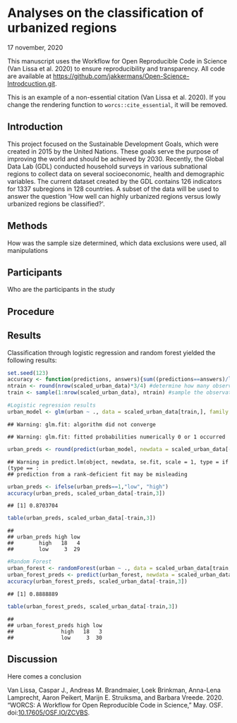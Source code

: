 Analyses on the classification of urbanized regions
================
17 november, 2020

This manuscript uses the Workflow for Open Reproducible Code in Science (Van Lissa et al. 2020) to ensure reproducibility and transparency. All code <!--and data--> are available at <https://github.com/jakkermans/Open-Science-Introdcuction.git>.

This is an example of a non-essential citation (Van Lissa et al. 2020). If you change the rendering function to `worcs::cite_essential`, it will be removed.

## Introduction

This project focused on the Sustainable Development Goals, which were created in 2015 by the United Nations. These goals serve the purpose of improving the world and should be achieved by 2030. Recently, the Global Data Lab (GDL) conducted household surveys in various subnational regions to collect data on several socioeconomic, health and demographic variables. The current dataset created by the GDL contains 126 indicators for 1337 subregions in 128 countries. A subset of the data will be used to answer the question 'How well can highly urbanized regions versus lowly urbanized regions be classified?'.

## Methods

How was the sample size determined, which data exclusions were used, all manipulations

## Participants

Who are the participants in the study

## Procedure

## Results

Classification through logistic regression and random forest yielded the following results:

``` r
set.seed(123)
accuracy <- function(predictions, answers){sum((predictions==answers)/length(answers))} #function to calculate the accuracy of a classifier
ntrain <- round(nrow(scaled_urban_data)*3/4) #determine how many observations are needed for the training set
train <- sample(1:nrow(scaled_urban_data), ntrain) #sample the observations to be included in the training set

#Logistic regression results
urban_model <- glm(urban ~ ., data = scaled_urban_data[train,], family = "binomial")
```

    ## Warning: glm.fit: algorithm did not converge

    ## Warning: glm.fit: fitted probabilities numerically 0 or 1 occurred

``` r
urban_preds <- round(predict(urban_model, newdata = scaled_urban_data[-train,], type = "response"))
```

    ## Warning in predict.lm(object, newdata, se.fit, scale = 1, type = if (type == :
    ## prediction from a rank-deficient fit may be misleading

``` r
urban_preds <- ifelse(urban_preds==1,"low", "high")
accuracy(urban_preds, scaled_urban_data[-train,3])
```

    ## [1] 0.8703704

``` r
table(urban_preds, scaled_urban_data[-train,3])
```

    ##            
    ## urban_preds high low
    ##        high   18   4
    ##        low     3  29

``` r
#Random Forest
urban_forest <- randomForest(urban ~ ., data = scaled_urban_data[train,], importance = TRUE, ntree = 2000, mtry = 5)
urban_forest_preds <- predict(urban_forest, newdata = scaled_urban_data[-train,])
accuracy(urban_forest_preds, scaled_urban_data[-train,3])
```

    ## [1] 0.8888889

``` r
table(urban_forest_preds, scaled_urban_data[-train,3])
```

    ##                   
    ## urban_forest_preds high low
    ##               high   18   3
    ##               low     3  30

## Discussion

Here comes a conclusion

Van Lissa, Caspar J., Andreas M. Brandmaier, Loek Brinkman, Anna-Lena Lamprecht, Aaron Peikert, Marijn E. Struiksma, and Barbara Vreede. 2020. “WORCS: A Workflow for Open Reproducible Code in Science,” May. OSF. doi:[10.17605/OSF.IO/ZCVBS](https://doi.org/10.17605/OSF.IO/ZCVBS).
